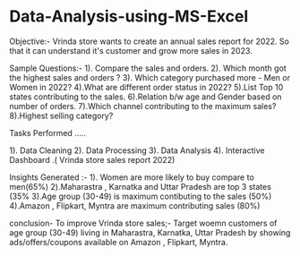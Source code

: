 # Data-Analysis-using-MS-Excel
Objective:-
Vrinda store wants to create an annual sales report for 2022. So that it can understand it's customer and grow more sales in 2023.

Sample Questions:-
1). Compare the sales and orders.
2). Which month got the highest sales and orders ?
3). Which category purchased more - Men or Women in 2022?
4).What are different order status in 2022?
5).List Top 10 states contributing to the sales.
6).Relation b/w age and Gender based on number of orders.
7).Which channel contributing to the maximum sales?
8).Highest selling category? 

Tasks Performed .....

1). Data Cleaning 
2). Data Processing 
3). Data Analysis 
4). Interactive Dashboard .( Vrinda store sales report 2022)

Insights Generated :- 
1). Women are more likely to buy compare to men(65%)
2).Maharastra , Karnatka and Uttar Pradesh are top 3 states (35%
3).Age group (30-49) is maximum contibuting to the sales (50%)
4).Amazon , Flipkart, Myntra are maximum contributing sales (80%)

conclusion- To improve Vrinda store sales;-
Target woemn customers of age group (30-49) living in Maharastra, Karnatka, Uttar Pradesh 
by showing ads/offers/coupons available on Amazon , Flipkart, Myntra.
